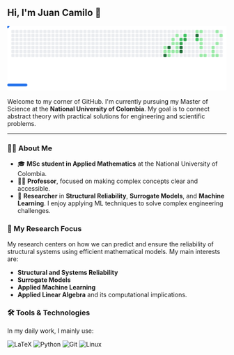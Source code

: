 ## Hi, I'm Juan Camilo 👋

<picture>
  <source media="(prefers-color-scheme: dark)"
          srcset="https://raw.githubusercontent.com/osvo/osvo/github-breakout/images/breakout-dark.svg" />
  <source media="(prefers-color-scheme: light)"
          srcset="https://raw.githubusercontent.com/osvo/osvo/github-breakout/images/breakout-light.svg" />
  <img alt="Breakout de mis contribuciones"
       src="https://raw.githubusercontent.com/osvo/osvo/github-breakout/images/breakout-light.svg" />
</picture>

Welcome to my corner of GitHub. I'm currently pursuing my Master of Science at the **National University of Colombia**. My goal is to connect abstract theory with practical solutions for engineering and scientific problems.

---

### 👨‍💻 About Me

- 🎓 **MSc student in Applied Mathematics** at the National University of Colombia.
- 👨‍🏫 **Professor**, focused on making complex concepts clear and accessible.
- 🔬 **Researcher** in **Structural Reliability**, **Surrogate Models**, and **Machine Learning**. I enjoy applying ML techniques to solve complex engineering challenges.

### 🚀 My Research Focus

My research centers on how we can predict and ensure the reliability of structural systems using efficient mathematical models. My main interests are:
- **Structural and Systems Reliability**
- **Surrogate Models**
- **Applied Machine Learning**
- **Applied Linear Algebra** and its computational implications.

### 🛠️ Tools & Technologies

In my daily work, I mainly use:

![LaTeX](https://img.shields.io/badge/LaTeX-008080?style=for-the-badge&logo=LaTeX&logoColor=white)
![Python](https://img.shields.io/badge/Python-3776AB?style=for-the-badge&logo=python&logoColor=white)
![Git](https://img.shields.io/badge/GIT-E44C30?style=for-the-badge&logo=git&logoColor=white)
![Linux](https://img.shields.io/badge/Linux-FCC624?style=for-the-badge&logo=linux&logoColor=black)
